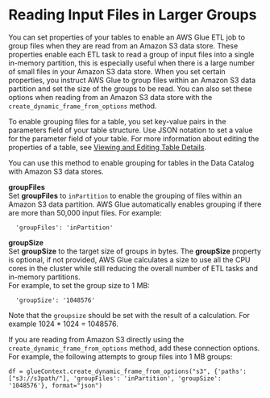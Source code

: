 # Reading Input Files in Larger Groups<a name="grouping-input-files"></a>

You can set properties of your tables to enable an AWS Glue ETL job to group files when they are read from an Amazon S3 data store\. These properties enable each ETL task to read a group of input files into a single in\-memory partition, this is especially useful when there is a large number of small files in your Amazon S3 data store\. When you set certain properties, you instruct AWS Glue to group files within an Amazon S3 data partition and set the size of the groups to be read\. You can also set these options when reading from an Amazon S3 data store with the `create_dynamic_frame_from_options` method\. 

To enable grouping files for a table, you set key\-value pairs in the parameters field of your table structure\. Use JSON notation to set a value for the parameter field of your table\. For more information about editing the properties of a table, see [Viewing and Editing Table Details](console-tables.md#console-tables-details)\. 

You can use this method to enable grouping for tables in the Data Catalog with Amazon S3 data stores\. 

**groupFiles**  
Set **groupFiles** to `inPartition` to enable the grouping of files within an Amazon S3 data partition\. AWS Glue automatically enables grouping if there are more than 50,000 input files\. For example:  

```
  'groupFiles': 'inPartition'
```

**groupSize**  
Set **groupSize** to the target size of groups in bytes\. The **groupSize** property is optional, if not provided, AWS Glue calculates a size to use all the CPU cores in the cluster while still reducing the overall number of ETL tasks and in\-memory partitions\.   
For example, to set the group size to 1 MB:  

```
  'groupSize': '1048576'
```
Note that the `groupsize` should be set with the result of a calculation\. For example 1024 \* 1024 = 1048576\.

If you are reading from Amazon S3 directly using the `create_dynamic_frame_from_options` method, add these connection options\. For example, the following attempts to group files into 1 MB groups:

```
df = glueContext.create_dynamic_frame_from_options("s3", {'paths': ["s3://s3path/"], 'groupFiles': 'inPartition', 'groupSize': '1048576'}, format="json")
```